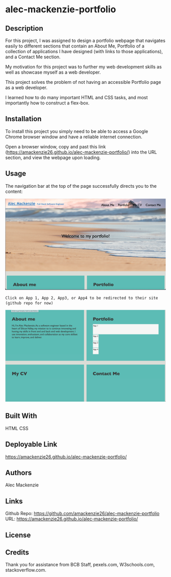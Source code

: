# alec-mackenzie-portfolio

## Description

For this project, I was assigned to design a portfolio webpage that navigates easily to different sections that contain an About Me, Portfolio of a collection of applications I have designed (with links to those applications), and a Contact Me section. 

My motivation for this project was to further my web development skills as well as showcase myself as a web developer. 

This project solves the problem of not having an accessible Portfolio page as a web developer.

I learned how to do many important HTML and CSS tasks, and most importantly how to construct a flex-box.

## Installation

To install this project you simply need to be able to access a Google Chrome browser window and have a reliable internet connection. 

Open a browser window, copy and past this link (https://amackenzie26.github.io/alec-mackenzie-portfolio/) into the URL section, and view the webpage upon loading. 

## Usage

The navigation bar at the top of the page successfully directs you to the content:

![nav](images/pagelayout.png)
  
    Click on App 1, App 2, App3, or App4 to be redirected to their site (github repo for now)
 
 ![nav](images/Screen%20Shot%202021-09-21%20at%209.11.56%20PM.png)
 
## Built With

HTML
CSS

## Deployable Link

https://amackenzie26.github.io/alec-mackenzie-portfolio/

## Authors

Alec Mackenzie

## Links

Github Repo: https://github.com/amackenzie26/alec-mackenzie-portfolio
URL: https://amackenzie26.github.io/alec-mackenzie-portfolio/

## License

    
## Credits

Thank you for assistance from BCB Staff, pexels.com, W3schools.com, stackoverflow.com.


